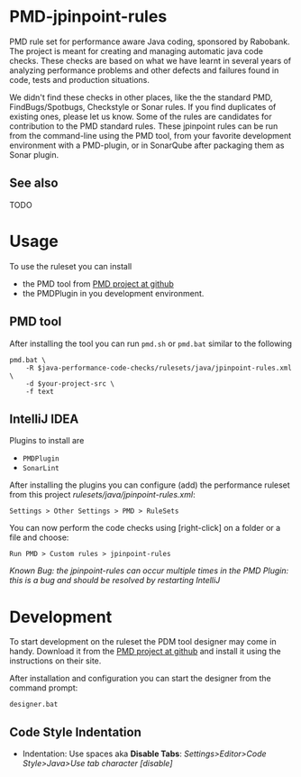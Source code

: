 # PMD-jpinpoint-rules
PMD rule set for performance aware Java coding, sponsored by Rabobank. The project is meant for creating and managing 
automatic java code checks. 
These checks are based on what we have learnt in several years of analyzing performance problems and other defects and failures 
found in code, tests and production situations.

We didn't find these checks in other places, like the the standard PMD, FindBugs/Spotbugs, Checkstyle or Sonar rules.
If you find duplicates of existing ones, please let us know. 
Some of the rules are candidates for contribution to the PMD standard rules.
These jpinpoint rules can be run from the command-line using the PMD tool, from your favorite development
environment with a PMD-plugin, or in SonarQube after packaging them as Sonar plugin.

## See also
TODO

# Usage

To use the ruleset you can install 

- the PMD tool from [PMD project at github](https://pmd.github.io/)
- the PMDPlugin in you development environment. 

## PMD tool

After installing the tool you can run `pmd.sh` or `pmd.bat` similar to the following

    pmd.bat \
        -R $java-performance-code-checks/rulesets/java/jpinpoint-rules.xml \
        -d $your-project-src \
        -f text

## IntelliJ IDEA

Plugins to install are

- `PMDPlugin`
- `SonarLint`

After installing the plugins you can configure (add) the performance 
ruleset from this project *rulesets/java/jpinpoint-rules.xml*:

    Settings > Other Settings > PMD > RuleSets 

You can now perform the code checks using [right-click] on a folder or a file and choose:
 
    Run PMD > Custom rules > jpinpoint-rules

*Known Bug: the jpinpoint-rules can occur multiple times in the PMD Plugin: this is a bug and should be resolved by restarting IntelliJ*

# Development

To start development on the ruleset the PDM tool designer may come in handy. 
Download it from the [PMD project at github](https://pmd.github.io/) and install it using the instructions on their site.

After installation and configuration you can start the designer from the command prompt:

    designer.bat


## Code Style Indentation

- Indentation: Use spaces aka **Disable Tabs**: *Settings>Editor>Code Style>Java>Use tab character [disable]*